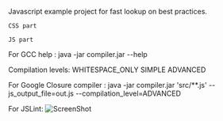 Javascript example project for fast lookup on best practices.


`CSS part`


`JS part`

For GCC help :
java -jar compiler.jar --help

Compilation levels:
WHITESPACE_ONLY
SIMPLE
ADVANCED

For Google Closure compiler :
java -jar compiler.jar 'src/**.js' --js_output_file=out.js --compilation_level=ADVANCED

For JSLint:
![ScreenShot](./JSLintConfig.png?raw=true "JSLint configuration")

